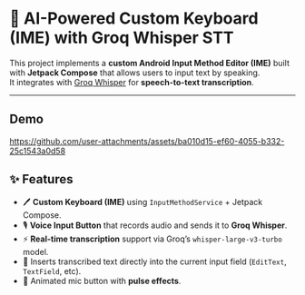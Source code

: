 # 🎤 AI-Powered Custom Keyboard (IME) with Groq Whisper STT

This project implements a **custom Android Input Method Editor (IME)** built with **Jetpack Compose** that allows users to input text by speaking.  
It integrates with [Groq Whisper](https://console.groq.com/docs/speech-to-text) for **speech-to-text transcription**.

---

## Demo

https://github.com/user-attachments/assets/ba010d15-ef60-4055-b332-25c1543a0d58

## ✨ Features
- 🖊️ **Custom Keyboard (IME)** using `InputMethodService` + Jetpack Compose.  
- 🎙️ **Voice Input Button** that records audio and sends it to **Groq Whisper**.  
- ⚡ **Real-time transcription** support via Groq’s `whisper-large-v3-turbo` model.  
- 📝 Inserts transcribed text directly into the current input field (`EditText`, `TextField`, etc).  
- 🎨 Animated mic button with **pulse effects**.  
